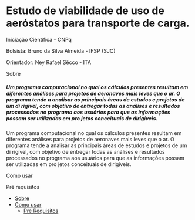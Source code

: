 # Estudo de viabilidade de uso de aeróstatos para transporte de carga.

Iniciação Científica - CNPq

Bolsista: Bruno da Silva Almeida - IFSP (SJC)  
<p> Orientador: Ney Rafael Sêcco - ITA </p>

<p id=>Sobre </p>

<h5>Um programa computacional no qual os cálculos presentes resultam em diferentes
análises para projetos de aeronaves mais leves que o ar.
O programa tende a analisar as principais áreas de estudos e projetos de um di
rigível, com objetivo de entregar todas as análises e resultados processados 
no programa aos usuários para que as informações possam ser utilizadas em pro
jetos conceituais de dirigíveis.</h5>

Um programa computacional no qual os cálculos presentes resultam em diferentes
análises para projetos de aeronaves mais leves que o ar.
O programa tende a analisar as principais áreas de estudos e projetos de um di
rigível, com objetivo de entregar todas as análises e resultados processados 
no programa aos usuários para que as informações possam ser utilizadas em pro
jetos conceituais de dirigíveis.

<p id="como-usar">Como usar </p>

<p id="pre-equisitos">Pré requisitos</p>

<!--ts-->

   * [Sobre](#Sobre)
   * [Como usar](#como-usar)
      * [Pre Requisitos](#pre-requisitos)
      
<!--te-->
